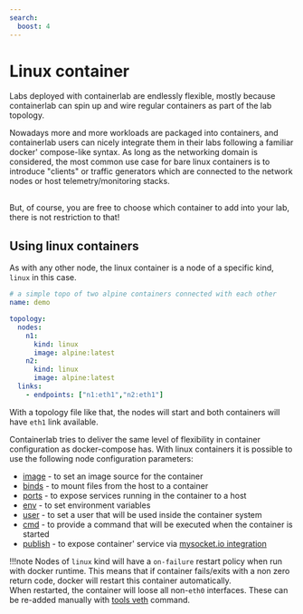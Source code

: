 ```yaml
---
search:
  boost: 4
---
```

<script type="text/javascript" src="https://viewer.diagrams.net/js/viewer-static.min.js" async></script>

# Linux container
Labs deployed with containerlab are endlessly flexible, mostly because containerlab can spin up and wire regular containers as part of the lab topology.

Nowadays more and more workloads are packaged into containers, and containerlab users can nicely integrate them in their labs following a familiar docker' compose-like syntax. As long as the networking domain is considered, the most common use case for bare linux containers is to introduce "clients" or traffic generators which are connected to the network nodes or host telemetry/monitoring stacks.

<div class="mxgraph" style="max-width:100%;border:1px solid transparent;margin:0 auto; display:block;" data-mxgraph="{&quot;page&quot;:1,&quot;zoom&quot;:1.5,&quot;highlight&quot;:&quot;#0000ff&quot;,&quot;nav&quot;:true,&quot;check-visible-state&quot;:true,&quot;resize&quot;:true,&quot;url&quot;:&quot;https://raw.githubusercontent.com/srl-labs/containerlab/diagrams/index.md&quot;}"></div>

But, of course, you are free to choose which container to add into your lab, there is not restriction to that!

## Using linux containers
As with any other node, the linux container is a node of a specific kind, `linux` in this case.

```yaml
# a simple topo of two alpine containers connected with each other
name: demo

topology:
  nodes:
    n1:
      kind: linux
      image: alpine:latest
    n2:
      kind: linux
      image: alpine:latest
  links:
    - endpoints: ["n1:eth1","n2:eth1"]
```

With a topology file like that, the nodes will start and both containers will have `eth1` link available.

Containerlab tries to deliver the same level of flexibility in container configuration as docker-compose has. With linux containers it is possible to use the following node configuration parameters:

* [image](../nodes.md#image) - to set an image source for the container
* [binds](../nodes.md#binds) - to mount files from the host to a container
* [ports](../nodes.md#ports) - to expose services running in the container to a host
* [env](../nodes.md#env) - to set environment variables
* [user](../nodes.md#user) - to set a user that will be used inside the container system
* [cmd](../nodes.md#cmd) - to provide a command that will be executed when the container is started
* [publish](../nodes.md#publish) - to expose container' service via [mysocket.io integration](../published-ports.md)

!!!note
    Nodes of `linux` kind will have a `on-failure` restart policy when run with docker runtime. This means that if container fails/exits with a non zero return code, docker will restart this container automatically.  
    When restarted, the container will loose all non-`eth0` interfaces. These can be re-added manually with [tools veth](../../cmd/tools/veth/create.md) command.
